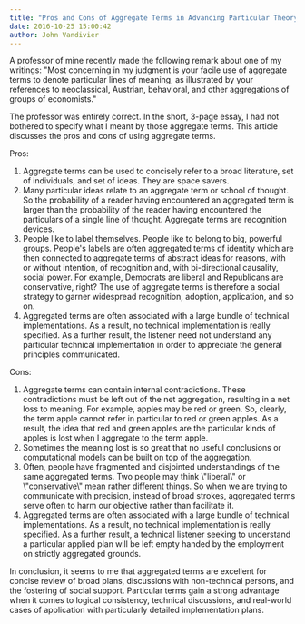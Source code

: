 ```yaml
---
title: "Pros and Cons of Aggregate Terms in Advancing Particular Theory"
date: 2016-10-25 15:00:42
author: John Vandivier
---
```




A professor of mine recently made the following remark about one of my writings: \"Most concerning in my judgment is your facile use of aggregate terms to denote particular lines of meaning, as illustrated by your references to neoclassical, Austrian, behavioral, and other aggregations of groups of economists.\"

The professor was entirely correct. In the short, 3-page essay, I had not bothered to specify what I meant by those aggregate terms. This article discusses the pros and cons of using aggregate terms.

Pros:
<ol>
 	<li>Aggregate terms can be used to concisely refer to a broad literature, set of individuals, and set of ideas. They are space savers.</li>
 	<li>Many particular ideas relate to an aggregate term or school of thought. So the probability of a reader having encountered an aggregated term is larger than the probability of the reader having encountered the particulars of a single line of thought. Aggregate terms are recognition devices.</li>
 	<li>People like to label themselves. People like to belong to big, powerful groups. People's labels are often aggregated terms of identity which are then connected to aggregate terms of abstract ideas for reasons, with or without intention, of recognition and, with bi-directional causality, social power. For example, Democrats are liberal and Republicans are conservative, right? The use of aggregate terms is therefore a social strategy to garner widespread recognition, adoption, application, and so on.</li>
 	<li>Aggregated terms are often associated with a large bundle of technical implementations. As a result, no technical implementation is really specified. As a further result, the listener need not understand any particular technical implementation in order to appreciate the general principles communicated.</li>
</ol>
Cons:
<ol>
 	<li>Aggregate terms can contain internal contradictions. These contradictions must be left out of the net aggregation, resulting in a net loss to meaning. For example, apples may be red or green. So, clearly, the term apple cannot refer in particular to red or green apples. As a result, the idea that red and green apples are the particular kinds of apples is lost when I aggregate to the term apple.</li>
 	<li>Sometimes the meaning lost is so great that no useful conclusions or computational models can be built on top of the aggregation.</li>
 	<li>Often, people have fragmented and disjointed understandings of the same aggregated terms. Two people may think \"liberal\" or \"conservative\" mean rather different things. So when we are trying to communicate with precision, instead of broad strokes, aggregated terms serve often to harm our objective rather than facilitate it.</li>
 	<li>Aggregated terms are often associated with a large bundle of technical implementations. As a result, no technical implementation is really specified. As a further result, a technical listener seeking to understand a particular applied plan will be left empty handed by the employment on strictly aggregated grounds.</li>
</ol>
In conclusion, it seems to me that aggregated terms are excellent for concise review of broad plans, discussions with non-technical persons, and the fostering of social support. Particular terms gain a strong advantage when it comes to logical consistency, technical discussions, and real-world cases of application with particularly detailed implementation plans.